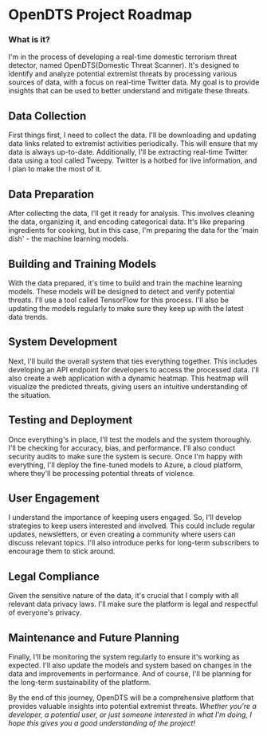 # OpenDTS Project Roadmap
### What is it?
I'm in the process of developing a real-time domestic terrorism threat detector, named OpenDTS(Domestic Threat Scanner). It's designed to identify and analyze potential extremist threats by processing various sources of data, with a focus on real-time Twitter data. My goal is to provide insights that can be used to better understand and mitigate these threats.

## Data Collection
First things first, I need to collect the data. I'll be downloading and updating data links related to extremist activities periodically. This will ensure that my data is always up-to-date. Additionally, I'll be extracting real-time Twitter data using a tool called Tweepy. Twitter is a hotbed for live information, and I plan to make the most of it.

## Data Preparation
After collecting the data, I'll get it ready for analysis. This involves cleaning the data, organizing it, and encoding categorical data. It's like preparing ingredients for cooking, but in this case, I'm preparing the data for the 'main dish' - the machine learning models.

## Building and Training Models
With the data prepared, it's time to build and train the machine learning models. These models will be designed to detect and verify potential threats. I'll use a tool called TensorFlow for this process. I'll also be updating the models regularly to make sure they keep up with the latest data trends.

## System Development
Next, I'll build the overall system that ties everything together. This includes developing an API endpoint for developers to access the processed data. I'll also create a web application with a dynamic heatmap. This heatmap will visualize the predicted threats, giving users an intuitive understanding of the situation.

## Testing and Deployment
Once everything's in place, I'll test the models and the system thoroughly. I'll be checking for accuracy, bias, and performance. I'll also conduct security audits to make sure the system is secure. Once I'm happy with everything, I'll deploy the fine-tuned models to Azure, a cloud platform, where they'll be processing potential threats of violence.

## User Engagement
I understand the importance of keeping users engaged. So, I'll develop strategies to keep users interested and involved. This could include regular updates, newsletters, or even creating a community where users can discuss relevant topics. I'll also introduce perks for long-term subscribers to encourage them to stick around.

## Legal Compliance
Given the sensitive nature of the data, it's crucial that I comply with all relevant data privacy laws. I'll make sure the platform is legal and respectful of everyone's privacy.

## Maintenance and Future Planning
Finally, I'll be monitoring the system regularly to ensure it's working as expected. I'll also update the models and system based on changes in the data and improvements in performance. And of course, I'll be planning for the long-term sustainability of the platform.

By the end of this journey, OpenDTS will be a comprehensive platform that provides valuable insights into potential extremist threats. 
*Whether you're a developer, a potential user, or just someone interested in what I'm doing, I hope this gives you a good understanding of the project!*
